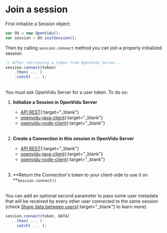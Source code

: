 # Join a session

First initialize a Session object:

```javascript
var OV = new OpenVidu();
var session = OV.initSession();
```

Then by calling `session.connect` method you can join a properly initialized session.

```javascript
// After retrieving a token from OpenVidu Server...
session.connect(token)
    .then( ... )
    .catch( ... );
```
<br>
You must ask OpenVidu Server for a user token. To do so:

1. **Initialize a Session in OpenVidu Server**
    - [API REST](reference-docs/REST-API#post-openviduapisessions){:target="_blank"}
    - [openvidu-java-client](reference-docs/openvidu-java-client#create-a-session){:target="_blank"}
    - [openvidu-node-client](reference-docs/openvidu-node-client#create-a-session){:target="_blank"}<br><br>

2. **Create a Connection in this session in OpenVidu Server**
    - [API REST](reference-docs/REST-API#post-openviduapisessionsltsession_idgtconnection){:target="_blank"}
    - [openvidu-java-client](reference-docs/openvidu-java-client#create-a-connection){:target="_blank"}
    - [openvidu-node-client](reference-docs/openvidu-node-client#create-a-connection){:target="_blank"}<br><br>

3. **Return the Connection's token to your client-side to use it on **`Session.connect()`<br><br>

You can add an optional second parameter to pass some user metadata that will be received by every other user connected to the same session (check [Share data between users](cheatsheet/share-data/){:target="_blank"} to learn more).

```javascript
session.connect(token, DATA)
    .then( ... )
    .catch( ... );
```